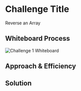 # Challenge Title

Reverse an Array

## Whiteboard Process
<!-- Embedded whiteboard image -->
![Challenge 1 Whiteboard](/docs/array-reverse/CodeChallenge1_2024-01-09_14-26-17.png)
## Approach & Efficiency
<!-- What approach did you take? Why? What is the Big O space/time for this approach? -->

## Solution
